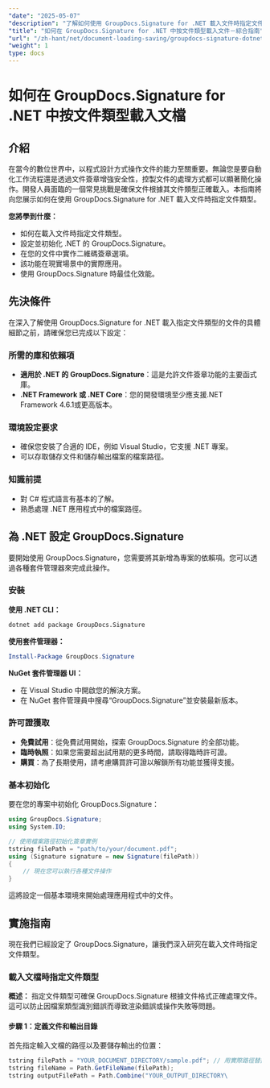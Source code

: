 ```yaml
---
"date": "2025-05-07"
"description": "了解如何使用 GroupDocs.Signature for .NET 載入文件時指定文件類型。遵循我們的逐步指南，簡化您的文件處理流程。"
"title": "如何在 GroupDocs.Signature for .NET 中按文件類型載入文件－綜合指南"
"url": "/zh-hant/net/document-loading-saving/groupdocs-signature-dotnet-specify-file-type-loading/"
"weight": 1
type: docs
---
```

# 如何在 GroupDocs.Signature for .NET 中按文件類型載入文檔

## 介紹

在當今的數位世界中，以程式設計方式操作文件的能力至關重要。無論您是要自動化工作流程還是透過文件簽章增強安全性，控製文件的處理方式都可以顯著簡化操作。開發人員面臨的一個常見挑戰是確保文件根據其文件類型正確載入。本指南將向您展示如何在使用 GroupDocs.Signature for .NET 載入文件時指定文件類型。

**您將學到什麼：**
- 如何在載入文件時指定文件類型。
- 設定並初始化 .NET 的 GroupDocs.Signature。
- 在您的文件中實作二維碼簽章選項。
- 該功能在現實場景中的實際應用。
- 使用 GroupDocs.Signature 時最佳化效能。

## 先決條件

在深入了解使用 GroupDocs.Signature for .NET 載入指定文件類型的文件的具體細節之前，請確保您已完成以下設定：

### 所需的庫和依賴項
- **適用於 .NET 的 GroupDocs.Signature**：這是允許文件簽章功能的主要函式庫。
- **.NET Framework 或 .NET Core**：您的開發環境至少應支援.NET Framework 4.6.1或更高版本。

### 環境設定要求
- 確保您安裝了合適的 IDE，例如 Visual Studio，它支援 .NET 專案。
- 可以存取儲存文件和儲存輸出檔案的檔案路徑。

### 知識前提
- 對 C# 程式語言有基本的了解。
- 熟悉處理 .NET 應用程式中的檔案路徑。
  
## 為 .NET 設定 GroupDocs.Signature

要開始使用 GroupDocs.Signature，您需要將其新增為專案的依賴項。您可以透過各種套件管理器來完成此操作。

### 安裝

**使用 .NET CLI：**
```bash
dotnet add package GroupDocs.Signature
```

**使用套件管理器：**
```powershell
Install-Package GroupDocs.Signature
```

**NuGet 套件管理器 UI：**
- 在 Visual Studio 中開啟您的解決方案。
- 在 NuGet 套件管理員中搜尋“GroupDocs.Signature”並安裝最新版本。

### 許可證獲取

- **免費試用**：從免費試用開始，探索 GroupDocs.Signature 的全部功能。
- **臨時執照**：如果您需要超出試用期的更多時間，請取得臨時許可證。
- **購買**：為了長期使用，請考慮購買許可證以解鎖所有功能並獲得支援。

### 基本初始化

要在您的專案中初始化 GroupDocs.Signature：
```csharp
using GroupDocs.Signature;
using System.IO;

// 使用檔案路徑初始化簽章實例
tstring filePath = "path/to/your/document.pdf";
using (Signature signature = new Signature(filePath))
{
    // 現在您可以執行各種文件操作
}
```

這將設定一個基本環境來開始處理應用程式中的文件。

## 實施指南

現在我們已經設定了 GroupDocs.Signature，讓我們深入研究在載入文件時指定文件類型。

### 載入文檔時指定文件類型

**概述：**
指定文件類型可確保 GroupDocs.Signature 根據文件格式正確處理文件。這可以防止因檔案類型識別錯誤而導致渲染錯誤或操作失敗等問題。

#### 步驟 1：定義文件和輸出目錄

首先指定輸入文檔的路徑以及要儲存輸出的位置：
```csharp
tstring filePath = "YOUR_DOCUMENT_DIRECTORY/sample.pdf"; // 用實際路徑替換
tstring fileName = Path.GetFileName(filePath);
tstring outputFilePath = Path.Combine("YOUR_OUTPUT_DIRECTORY\